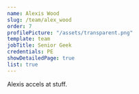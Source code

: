 ```yaml
---
name: Alexis Wood
slug: /team/alex_wood
order: 7
profilePicture: "/assets/transparent.png"
template: team
jobTitle: Senior Geek
credentials: PE
showDetailedPage: true
list: true
---
```

Alexis accels at stuff.